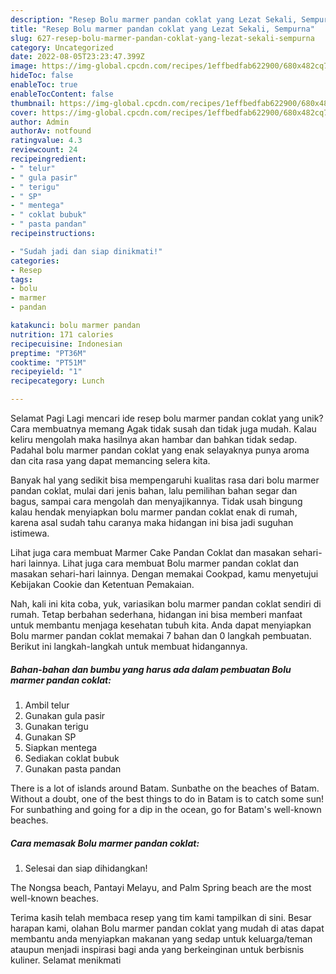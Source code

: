 ```yaml
---
description: "Resep Bolu marmer pandan coklat yang Lezat Sekali, Sempurna"
title: "Resep Bolu marmer pandan coklat yang Lezat Sekali, Sempurna"
slug: 627-resep-bolu-marmer-pandan-coklat-yang-lezat-sekali-sempurna
category: Uncategorized
date: 2022-08-05T23:23:47.399Z
image: https://img-global.cpcdn.com/recipes/1effbedfab622900/680x482cq70/bolu-marmer-pandan-coklat-foto-resep-utama.jpg
hideToc: false
enableToc: true
enableTocContent: false
thumbnail: https://img-global.cpcdn.com/recipes/1effbedfab622900/680x482cq70/bolu-marmer-pandan-coklat-foto-resep-utama.jpg
cover: https://img-global.cpcdn.com/recipes/1effbedfab622900/680x482cq70/bolu-marmer-pandan-coklat-foto-resep-utama.jpg
author: Admin
authorAv: notfound
ratingvalue: 4.3
reviewcount: 24
recipeingredient:
- " telur"
- " gula pasir"
- " terigu"
- " SP"
- " mentega"
- " coklat bubuk"
- " pasta pandan"
recipeinstructions:

- "Sudah jadi dan siap dinikmati!"
categories:
- Resep
tags:
- bolu
- marmer
- pandan

katakunci: bolu marmer pandan 
nutrition: 171 calories
recipecuisine: Indonesian
preptime: "PT36M"
cooktime: "PT51M"
recipeyield: "1"
recipecategory: Lunch

---
```



Selamat Pagi Lagi mencari ide resep bolu marmer pandan coklat yang unik? Cara membuatnya memang Agak tidak susah dan tidak juga mudah. Kalau keliru mengolah maka hasilnya akan hambar dan bahkan tidak sedap. Padahal bolu marmer pandan coklat yang enak selayaknya punya aroma dan cita rasa yang dapat memancing selera kita.


Banyak hal yang sedikit bisa mempengaruhi kualitas rasa dari bolu marmer pandan coklat, mulai dari jenis bahan, lalu pemilihan bahan segar dan bagus, sampai cara mengolah dan menyajikannya. Tidak usah bingung kalau hendak menyiapkan bolu marmer pandan coklat enak di rumah, karena asal sudah tahu caranya maka hidangan ini bisa jadi suguhan istimewa.

Lihat juga cara membuat Marmer Cake Pandan Coklat dan masakan sehari-hari lainnya. Lihat juga cara membuat Bolu marmer pandan coklat dan masakan sehari-hari lainnya. Dengan memakai Cookpad, kamu menyetujui Kebijakan Cookie dan Ketentuan Pemakaian.


Nah, kali ini kita coba, yuk, variasikan bolu marmer pandan coklat sendiri di rumah. Tetap berbahan sederhana, hidangan ini bisa memberi manfaat untuk membantu menjaga kesehatan tubuh kita. Anda dapat menyiapkan Bolu marmer pandan coklat memakai 7 bahan dan 0 langkah pembuatan. Berikut ini langkah-langkah untuk membuat hidangannya.

<!--inarticleads1-->

##### Bahan-bahan dan bumbu yang harus ada dalam pembuatan Bolu marmer pandan coklat:

1. Ambil  telur
1. Gunakan  gula pasir
1. Gunakan  terigu
1. Gunakan  SP
1. Siapkan  mentega
1. Sediakan  coklat bubuk
1. Gunakan  pasta pandan


There is a lot of islands around Batam. Sunbathe on the beaches of Batam. Without a doubt, one of the best things to do in Batam is to catch some sun! For sunbathing and going for a dip in the ocean, go for Batam&#39;s well-known beaches. 

<!--inarticleads2-->

##### Cara memasak Bolu marmer pandan coklat:


1. Selesai dan siap dihidangkan!

The Nongsa beach, Pantayi Melayu, and Palm Spring beach are the most well-known beaches. 

Terima kasih telah membaca resep yang tim kami tampilkan di sini. Besar harapan kami, olahan Bolu marmer pandan coklat yang mudah di atas dapat membantu anda menyiapkan makanan yang sedap untuk keluarga/teman ataupun menjadi inspirasi bagi anda yang berkeinginan untuk berbisnis kuliner. Selamat menikmati
